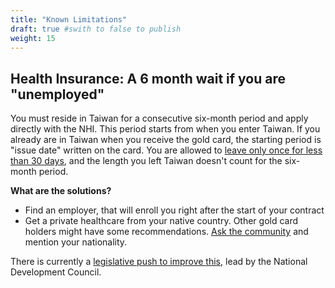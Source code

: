 ```yaml
---
title: "Known Limitations"
draft: true #swith to false to publish
weight: 15
---
```

<!--- 
    We don't publish that page yet
    cf https://github.com/taiwangoldcard/goldcard.tw/pull/3#issuecomment-640310267
 -->

## Health Insurance: A 6 month wait if you are "unemployed"

You must reside in Taiwan for a consecutive six-month period and apply directly with the NHI. This period starts from when you enter Taiwan. If you already are in Taiwan when you receive the gold card, the starting period is "issue date" written on the card. You are allowed to [leave only once for less than 30 days](https://www.nhi.gov.tw/english/Content_List.aspx?n=C88B41A4EAB5E692&topn=778856C209BCE527), and the length you left  Taiwan doesn't count for the six-month period.

**What are the solutions?**

- Find an employer, that will enroll you right after the start of your contract
- Get a private healthcare from your native country. Other gold card holders might have some recommendations. [Ask the community](https://forms.gle/K88uVy2jMW61DpT2A) and mention your nationality.

 There is currently a [legislative push to improve this](https://www.ndc.gov.tw/en/Content_List.aspx?n=999F9864EFDB5F6F&upn=6CE244D6E7DAF831), lead by the National Development Council.
